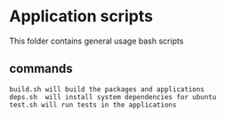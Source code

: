 # Application scripts

This folder contains general usage bash scripts

## commands

```
build.sh will build the packages and applications
deps.sh  will install system dependencies for ubuntu
test.sh will run tests in the applications
```
